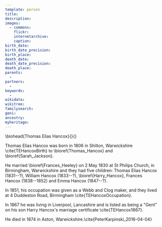 ```yaml
---
template: person
title:
description:
images:
  - commons: 
    flickr: 
    internetarchive: 
    caption: 
birth_date: 
birth_date_precision: 
birth_place: 
death_date: 
death_date_precision: 
death_place: 
parents:
  - 
partners:
  - 
keywords:
  - 
wikidata: 
wikitree: 
familysearch: 
geni: 
ancestry: 
myheritage: 
---
```

\biohead{Thomas Elias Hancox}{}{}

Thomas Elias Hancox was born in 1806 in Shilton, Warwickshire \cite{TEHancoxBirth} to \bioref{Thomas_Hancox} and \bioref{Sarah_Jackson}.

He married \bioref{Frances_Heeley} on 2  May 1830 at St Philips Church, in Birmingham, Warwickshire and they had five children: Thomas Elias Hancox (1831--?), William Hancox (1833--?), \bioref{Harry_Hancox}, Frances Hancox (1838--1852) and Emma Hancox (1847--?).

In 1851, his occupation was given as a Webb and Clog maker, and they lived at 4 Duddeston Road, Birmingham \cite{TEHancoxOccupation}.

In 1867 he was living in Liverpool, Lancashire and is listed as being a "Gent" on his son Harry Hancox's marriage certificate \cite{TEHancox1867}.

He died in 1874 in Aston, Warwickshire.\cite{PeterKarpinski_2016-04-04}
